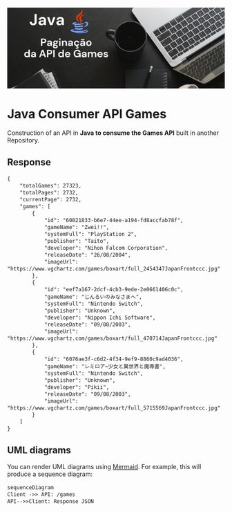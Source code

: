 ![capa do repositorio](https://github.com/jnerydesigner/java-pagination-api-games/blob/main/assets/capa-para-github-java.png)

# Java Consumer API Games

Construction of an API in **Java to consume the Games API** built in another Repository.

## Response

```
{
	"totalGames": 27323,
	"totalPages": 2732,
	"currentPage": 2732,
	"games": [
		{
			"id": "60021833-b6e7-44ee-a194-fd8accfab78f",
			"gameName": "Zwei!!",
			"systemFull": "PlayStation 2",
			"publisher": "Taito",
			"developer": "Nihon Falcom Corporation",
			"releaseDate": "26/08/2004",
			"imageUrl": "https://www.vgchartz.com/games/boxart/full_2454347JapanFrontccc.jpg"
		},
		{
			"id": "eef7a167-2dcf-4cb3-9ede-2e0661406c0c",
			"gameName": "じんるいのみなさまへ",
			"systemFull": "Nintendo Switch",
			"publisher": "Unknown",
			"developer": "Nippon Ichi Software",
			"releaseDate": "09/08/2003",
			"imageUrl": "https://www.vgchartz.com/games/boxart/full_470714JapanFrontccc.jpg"
		},
		{
			"id": "6076ae3f-c6d2-4f34-9ef9-8860c9ad4036",
			"gameName": "レミロア~少女と異世界と魔導書",
			"systemFull": "Nintendo Switch",
			"publisher": "Unknown",
			"developer": "Pikii",
			"releaseDate": "09/08/2003",
			"imageUrl": "https://www.vgchartz.com/games/boxart/full_5715569JapanFrontccc.jpg"
		}
	]
}

```

## UML diagrams

You can render UML diagrams using [Mermaid](https://mermaidjs.github.io/). For example, this will produce a sequence diagram:

```mermaid
sequenceDiagram
Client ->> API: /games
API-->>Client: Response JSON

```
